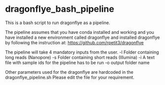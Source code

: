 # dragonflye_bash_pipeline
This is a bash script to run dragonflye as a pipeline.

The pipeline assumes that you have conda installed and working and you have installed a new environment called dragonflye and installed dragonflye by following the instruction at: https://github.com/rpetit3/dragonflye

The pipeline will take 4 mandatory inputs from the user.
-l Folder containing long reads (Nanopore)
-s Folder containing short reads (Illumina)
-i A text file with sample ids for the pipeline has to be run
-o output folder name

Other parameters used for the dragonflye are hardcoded in the dragonflye_pipeline.sh
Please edit the file for your requirement.
